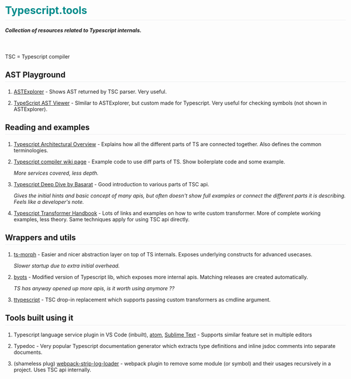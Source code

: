 # Typescript.tools

##### Collection of resources related to Typescript internals.

<br/>

TSC = Typescript compiler

## AST Playground

1. [ASTExplorer](https://astexplorer.net/#/gist/84d8957b9cf1e9e9f0cdda496755c52e/latest) - Shows AST returned by TSC parser. Very useful.

2. [TypeScript AST Viewer](https://ts-ast-viewer.com) - SImilar to ASTExplorer, but custom made for Typescript. Very useful for checking symbols (not shown in ASTExplorer).

## Reading and examples

1. [Typescript Architectural Overview](https://github.com/microsoft/TypeScript/wiki/Architectural-Overview) - Explains how all the different parts of TS are connected together. Also defines the common terminologies.

2. [Typescript compiler wiki page](https://github.com/microsoft/TypeScript/wiki/Using-the-Compiler-API) - Example code to use diff parts of TS. Show boilerplate code and some example.

   _More services covered, less depth._

3. [Typescript Deep Dive by Basarat](https://basarat.gitbook.io/typescript/overview) - Good introduction to various parts of TSC api.

   _Gives the initial hints and basic concept of many apis, but often doesn't show full examples or connect the different parts it is describing. Feels like a developer's note._

4. [Typescript Transformer Handbook](https://github.com/madou/typescript-transformer-handbook) - Lots of links and examples on how to write custom transformer. More of complete working examples, less theory. Same techniques apply for using TSC api directly.

## Wrappers and utils

1. [ts-morph](https://github.com/dsherret/ts-morph) - Easier and nicer abstraction layer on top of TS internals. Exposes underlying constructs for advanced usecases.

   _Slower startup due to extra initial overhead._

2. [byots](https://github.com/basarat/byots) - Modified version of Typescript lib, which exposes more internal apis. Matching releases are created automatically.

   _TS has anyway opened up more apis, is it worth using anymore ??_

3. [ttypescript](https://github.com/cevek/ttypescript) - TSC drop-in replacement which supports passing custom transformers as cmdline argument.

## Tools built using it

1. Typescript language service plugin in VS Code (inbuilt), [atom](https://github.com/TypeStrong/atom-typescript), [Sublime Text](https://github.com/Microsoft/TypeScript-Sublime-Plugin) - Supports similar feature set in multiple editors

2. Typedoc - Very popular Typescript documentation generator which extracts type definitions and inline jsdoc comments into separate documents.

3. (shameless plug) [webpack-strip-log-loader](https://github.com/bendtherules/webpack-strip-log-loader) - webpack plugin to remove some module (or symbol) and their usages recursively in a project. Uses TSC api internally.

<meta name="viewport" content="width=device-width, initial-scale=1.0" />
<link rel="stylesheet" href="https://stackpath.bootstrapcdn.com/bootstrap/4.4.1/css/bootstrap.min.css" integrity="sha384-Vkoo8x4CGsO3+Hhxv8T/Q5PaXtkKtu6ug5TOeNV6gBiFeWPGFN9MuhOf23Q9Ifjh" crossorigin="anonymous">
<style type="text/css" media="screen">
  body {
      padding: 1em;
      max-width: 960px;
      margin: auto;
  }
  body>h1 {
      color: darkcyan;
  }
  h1, h2 {
  padding-bottom: .3em;
  border-bottom: 1px solid #eaecef;
  }
</style>
